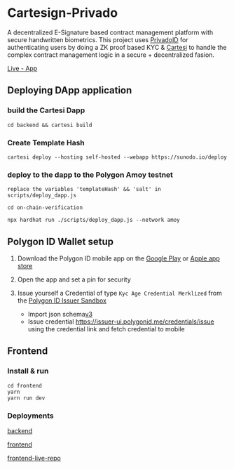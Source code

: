 # Cartesign-Privado

A decentralized E-Signature based contract management platform with secure handwritten biometrics.
This project uses [PrivadoID](https://www.privado.id/) for authenticating users by doing a ZK proof based KYC & [Cartesi](https://cartesi.io/) to handle the complex contract management logic in a secure + decentralized fasion.

[Live - App](https://cartesign-privado-frontend.vercel.app/)

## Deploying DApp application

### build the Cartesi Dapp

`cd backend && cartesi build`

### Create Template Hash

`cartesi deploy --hosting self-hosted --webapp https://sunodo.io/deploy`

### deploy to the dapp to the Polygon Amoy testnet

`replace the variables 'templateHash' && 'salt' in scripts/deploy_dapp.js`

```
cd on-chain-verification

npx hardhat run ./scripts/deploy_dapp.js --network amoy

```

## Polygon ID Wallet setup

1. Download the Polygon ID mobile app on the [Google Play](https://play.google.com/store/apps/details?id=com.polygonid.wallet) or [Apple app store](https://apps.apple.com/us/app/polygon-id/id1629870183)

2. Open the app and set a pin for security

3. Issue yourself a Credential of type `Kyc Age Credential Merklized` from the [Polygon ID Issuer Sandbox](https://issuer-ui.polygonid.me/)
   - Import json schema[v3](https://raw.githubusercontent.com/iden3/claim-schema-vocab/main/schemas/json/KYCAgeCredential-v3.json)
   - Issue credential https://issuer-ui.polygonid.me/credentials/issue using the credential link and fetch credential to mobile

## Frontend

### Install & run

```
cd frontend
yarn
yarn run dev
```

### Deployments

[backend](https://3c0209203a21-4663034037928092558.ngrok-free.app/)

[frontend](https://cartesign-privado-frontend.vercel.app/)

[frontend-live-repo](https://github.com/jjhbk/cartesign-privado-frontend)
